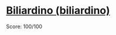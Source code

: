 # [Biliardino (biliardino)](https://training.olinfo.it/#/task/preoii_biliardino/statement)
Score: 100/100
